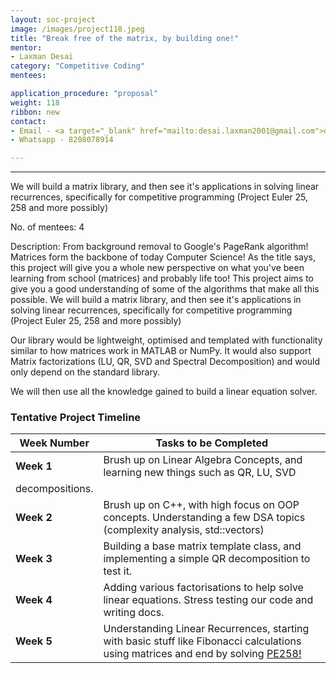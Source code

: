 ```yaml
---
layout: soc-project
image: /images/project118.jpeg
title: "Break free of the matrix, by building one!"
mentor: 
- Laxman Desai
category: "Competitive Coding"
mentees:

application_procedure: "proposal" 
weight: 118
ribbon: new
contact:
- Email - <a target="_blank" href="mailto:desai.laxman2001@gmail.com">desai.laxman2001@gmail.com</a>
- Whatsapp - 8208078914

---
```


---

We will build a matrix library, and then see it's applications in solving linear recurrences, specifically for competitive programming (Project Euler 25, 258 and more possibly)

<!--break-->

No. of mentees: 4

Description:
From background removal to Google's PageRank algorithm!
Matrices form the backbone of today Computer Science!
As the title says, this project will give you a whole new perspective on what you've been learning from school (matrices) and probably life too!
This project aims to give you a good understanding of some of the algorithms that make all this possible.
We will build a matrix library, and then see it's applications in solving linear recurrences, specifically for competitive programming (Project Euler 25, 258 and more possibly)

Our library would be lightweight, optimised and templated with functionality similar to how matrices work in MATLAB or NumPy. 
It would also support Matrix factorizations (LU, QR, SVD and Spectral Decomposition) and would only depend on the standard library.

We will then use all the knowledge gained to build a linear equation solver.


<!--break-->

<!--break-->
### Tentative Project Timeline

|Week Number  | Tasks to be Completed|
|--- | --- | 
|**Week 1** | Brush up on Linear Algebra Concepts, and learning new things such as QR, LU, SVD
decompositions. |
|**Week 2** | Brush up on C++, with high focus on OOP concepts. Understanding a few DSA topics (complexity analysis, std::vectors)|
|**Week 3** | Building a base matrix template class, and implementing a simple QR decomposition to test it.|
|**Week 4** | Adding various factorisations to help solve linear equations. Stress testing our code and writing docs.|
|**Week 5** | Understanding Linear Recurrences, starting with basic stuff like Fibonacci calculations using matrices and end by solving <a target="_blank" href="https://projecteuler.net/problem=258">PE258!</a>|


<!--break-->
